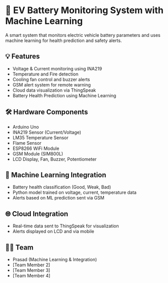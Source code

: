 # 🔋 EV Battery Monitoring System with Machine Learning

A smart system that monitors electric vehicle battery parameters and uses machine learning for health prediction and safety alerts.

## 💡 Features
- Voltage & Current monitoring using INA219
- Temperature and Fire detection
- Cooling fan control and buzzer alerts
- GSM alert system for remote warning
- Cloud data visualization via ThingSpeak
- Battery Health Prediction using Machine Learning

## 🛠️ Hardware Components
- Arduino Uno
- INA219 Sensor (Current/Voltage)
- LM35 Temperature Sensor
- Flame Sensor
- ESP8266 WiFi Module
- GSM Module (SIM800L)
- LCD Display, Fan, Buzzer, Potentiometer

## 🧠 Machine Learning Integration
- Battery health classification (Good, Weak, Bad)
- Python model trained on voltage, current, temperature data
- Alerts based on ML prediction sent via GSM

## 🌐 Cloud Integration
- Real-time data sent to ThingSpeak for visualization
- Alerts displayed on LCD and via mobile

## 👨‍💻 Team
- Prasad (Machine Learning & Integration)
- [Team Member 2]
- [Team Member 3]
- [Team Member 4]


